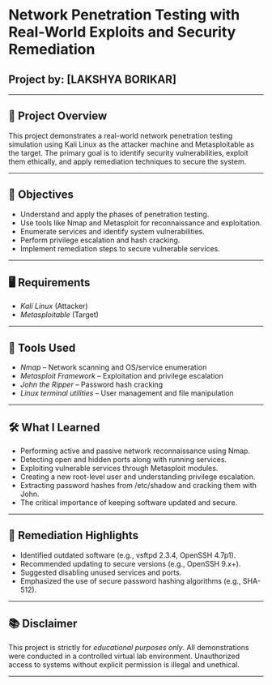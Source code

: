 # Network Penetration Testing with Real-World Exploits and Security Remediation

## Project by: \[LAKSHYA BORIKAR]

---

## 📌 Project Overview

This project demonstrates a real-world network penetration testing simulation using Kali Linux as the attacker machine and Metasploitable as the target. The primary goal is to identify security vulnerabilities, exploit them ethically, and apply remediation techniques to secure the system.

---

## 🎯 Objectives

* Understand and apply the phases of penetration testing.
* Use tools like Nmap and Metasploit for reconnaissance and exploitation.
* Enumerate services and identify system vulnerabilities.
* Perform privilege escalation and hash cracking.
* Implement remediation steps to secure vulnerable services.

---

## 🖥 Requirements

* *Kali Linux* (Attacker)
* *Metasploitable* (Target)

---

## 🧰 Tools Used

* *Nmap* – Network scanning and OS/service enumeration
* *Metasploit Framework* – Exploitation and privilege escalation
* *John the Ripper* – Password hash cracking
* *Linux terminal utilities* – User management and file manipulation

---

## 🛠 What I Learned

* Performing active and passive network reconnaissance using Nmap.
* Detecting open and hidden ports along with running services.
* Exploiting vulnerable services through Metasploit modules.
* Creating a new root-level user and understanding privilege escalation.
* Extracting password hashes from /etc/shadow and cracking them with John.
* The critical importance of keeping software updated and secure.

---

## 🔐 Remediation Highlights

* Identified outdated software (e.g., vsftpd 2.3.4, OpenSSH 4.7p1).
* Recommended updating to secure versions (e.g., OpenSSH 9.x+).
* Suggested disabling unused services and ports.
* Emphasized the use of secure password hashing algorithms (e.g., SHA-512).

---

## 📚 Disclaimer

This project is strictly for *educational purposes only*. All demonstrations were conducted in a controlled virtual lab environment. Unauthorized access to systems without explicit permission is illegal and unethical.

---
